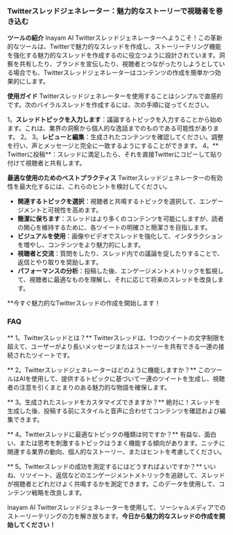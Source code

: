### Twitterスレッドジェネレーター：魅力的なストーリーで視聴者を巻き込む

**ツールの紹介**
Inayam AI Twitterスレッドジェネレーターへようこそ！この革新的なツールは、Twitterで魅力的なスレッドを作成し、ストーリーテリング機能を強化する魅力的なスレッドを作成するのに役立つように設計されています。洞察を共有したり、ブランドを宣伝したり、視聴者とつながったりしようとしている場合でも、Twitterスレッドジェネレーターはコンテンツの作成を簡単かつ効果的にします。

**使用ガイド**
Twitterスレッドジェネレーターを使用することはシンプルで直感的です。次のバイラルスレッドを作成するには、次の手順に従ってください。

1。**スレッドトピックを入力します**：議論するトピックを入力することから始めます。これは、業界の洞察から個人的な逸話までのものである可能性があります。
2。
3。**レビューと編集**：生成されたコンテンツを確認してください。調整を行い、声とメッセージと完全に一致するようにすることができます。
4。** Twitterに投稿**：スレッドに満足したら、それを直接Twitterにコピーして貼り付けて視聴者と共有します。

**最適な使用のためのベストプラクティス**
Twitterスレッドジェネレーターの有効性を最大化するには、これらのヒントを検討してください。

-  **関連するトピックを選択**：視聴者と共鳴するトピックを選択して、エンゲージメントと可視性を高めます。
-  **簡潔に保ちます**：スレッドはより多くのコンテンツを可能にしますが、読者の関心を維持するために、各ツイートの明確さと簡潔さを目指します。
-  **ビジュアルを使用**：画像やビデオでスレッドを強化して、インタラクションを増やし、コンテンツをより魅力的にします。
-  **視聴者と交流**：質問をしたり、スレッド内での議論を促したりすることで、返信とやり取りを奨励します。
-  **パフォーマンスの分析**：投稿した後、エンゲージメントメトリックを監視して、視聴者に最適なものを理解し、それに応じて将来のスレッドを改良します。

**今すぐ魅力的なTwitterスレッドの作成を開始します！

### FAQ

** 1。Twitterスレッドとは？**
Twitterスレッドは、1つのツイートの文字制限を超えて、ユーザーがより長いメッセージまたはストーリーを共有できる一連の接続されたツイートです。

** 2。Twitterスレッドジェネレーターはどのように機能しますか？**
このツールはAIを使用して、提供するトピックに基づいて一連のツイートを生成し、視聴者の注意を引くまとまりのある魅力的な物語を確保します。

** 3。生成されたスレッドをカスタマイズできますか？**
絶対に！スレッドを生成した後、投稿する前にスタイルと音声に合わせてコンテンツを確認および編集できます。

** 4。Twitterスレッドに最適なトピックの種類は何ですか？**
有益な、面白い、または思考を刺激するトピックはうまく機能する傾向があります。ニッチに関連する業界の動向、個人的なストーリー、またはヒントを考慮してください。

** 5。Twitterスレッドの成功を測定するにはどうすればよいですか？**
いいね、リツイート、返信などのエンゲージメントメトリックを追跡して、スレッドが視聴者とどれだけよく共鳴するかを測定できます。このデータを使用して、コンテンツ戦略を改良します。

Inayam AI Twitterスレッドジェネレーターを使用して、ソーシャルメディアでのストーリーテリングの力を解き放ちます。**今日から魅力的なスレッドの作成を開始してください！**